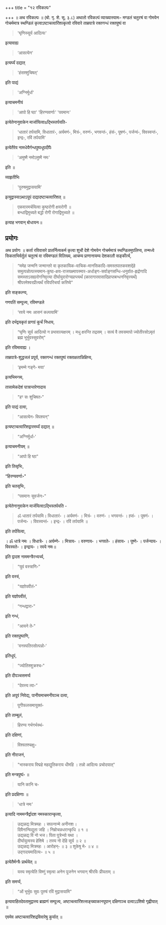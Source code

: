 +++
title = "१२ रविकल्पः"

+++
॥ अथ रविकल्पः ॥ (बो. गृ. शे. सू. ३.८) 
अथातो रविकल्पं व्याख्यास्यामः-
मण्डलं चतुरश्रं वा गोमयेन गोचर्ममात्र स्थण्डिलं कृत्वाऽष्टाचत्वारिंशत्कृत्वो रविवारे ताम्रपात्रे रक्तगन्धं रक्तपुष्पं वा 

> 'घृणिस्सूर्य आदित्यः' 

इत्यावाह्य 

> ‘आसत्येन'

 इत्यर्घ्यं दद्यात् 
 
 > 'हंसश्शुचिषत्' 
 
इति पाद्यं 
 
 > 'अग्निर्मूर्धा' 
 
इत्याचमनीयं 
 
 > 'आपो हि ष्ठा' 'हिरण्यवर्णाः' 'पवमानः' 
 
इत्येतेनानुवाकेन मार्जायित्वाsद्भिस्तर्पयति-
 
 > 'धातारं तर्पयामि, विधातारं॰, अर्यमणं॰, मित्रं॰, वरुणं॰, भगवन्तं॰, हंसं॰, पूषणं॰, पर्जन्यं॰, विवस्वन्तं॰, इन्द्र॰, रविं तर्पयामि' 
 
इत्येतैरेव नामधेयैर्गन्धपुष्पधूपदीपैः 
 
 > 'अमुष्मै नमोऽमुष्मै नमः' 
 
इति ॥ 
 
व्याहृतीभिः 

 > 'पुरुषमुद्वासयामि' 

इत्युद्वास्याऽथाऽपूपं दद्यादष्टाचत्वारिंशत् ॥  
 
 > एकवारमर्चयित्वा कुष्ठरोगी क्षयरोगी ॥   
 बन्धाद्विमुच्यते बद्धो रोगी रोगाद्विमुच्यते ॥ 
 
इत्याह भगवान् बोधायनः॥

## प्रयोगः

अथ प्रयोगः ॥ कर्ता रविवासरे प्रातर्नित्यकर्म कृत्वा शुचौ देशे गोमयेन गोचर्ममात्रं स्थण्डिलमुपलिप्य, तन्मध्ये सिकताभिर्वर्तुलं चतुरश्रं वा रविमण्डलं विलिख्य, आचम्य प्राणानायम्य देशकालौ सङ्कीर्त्य, 

> “ममेह जन्मनि जन्मान्तरे वा कृतकायिक-वाचिक-मानसिकादि-समस्तपातकवशाद्देहे समुत्पन्नोत्पत्स्यमान-कुष्ठ-क्षय-राजयक्ष्मापस्मार-अर्धाङ्ग-सर्वाङ्गसन्धि-धनुर्वात-हृद्रोगादि  समस्ताऽसह्यरोगनिवृत्त्या दीर्घायुरारोग्यप्राप्त्यर्थं (कारागारवासादिप्राप्तबन्धननिवृत्त्यर्थं) श्रीपरमेश्वरप्रीत्यर्थं रविपरिचर्या करिष्ये"  

इति सङ्कल्प्य, 

गणपतिं सम्पूज्य, रविमण्डले 

> ‘रवये नमः आसनं कल्पयामि' 

इति दर्भद्वयकृतं प्रागग्रं कूर्चं निधाय, 

> “घृणिः सूर्य आदित्यो न प्रभावात्यक्षरम् । मधु क्षरन्ति तद्रसम् । सत्यं वै तवसमापो ज्योतीरसोऽमृतं ब्रह्म भूर्भुवस्सुवरोम्" 

इति रविमावाह्य । 

ताम्रपात्रे-शुद्धजलं प्रपूर्य, रक्तगन्धं रक्तपुष्पं रक्ताक्षतान्निक्षिप्य, 

> ‘इमम्मे गङ्गे॰ मया' 

इत्यभिमन्त्र्य, 

तासामेकदेशं पात्रान्तरेणादाय 

> "हꣳ सः शुचिषत॰” 

इति पाद्यं दत्वा, 

> “आसत्येन॰ विपश्यन्" 

इत्यष्टाचत्वारिंशद्वारमर्घ्यं दद्यात् ॥ 

> “अग्निर्मूर्धा॰' 

इत्याचमनीयम् ॥ 

> “आपो हि ष्ठा" 

इति तिसृभिः, 

“हिरण्यवर्णाः॰" 

इति चतसृभिः, 

> “पवमानः सुवर्जनः॰" 

इत्येतेनानुवाकेन मार्जयित्वाऽद्भिस्तर्पयति - 

> ॐ धातारं तर्पयामि। विधातारं॰ । अर्यमणं॰ । मित्रं॰ । वरुणं॰ । भगवन्तं॰ । ह्सं॰ । पूषणं॰ । पर्जन्य॰ । विवस्वन्तं॰ । इन्द्र॰ । रविं तर्पयामि ॥ 

इति तर्पयित्वा, 

। ॐ धात्रे नमः । विधात्रे॰ । अर्यम्णे॰ । मित्राय॰ । वरुणाय॰ । भगवते॰ । हंसाय॰ । पूष्णे॰ । पर्जन्याय॰ । विवस्वते॰ । इन्द्राय॰ । रवये नमः॥ 

इति द्वादश नाममन्त्रैरभ्यर्च्य, 

> “युवं वस्त्राणि॰" 

इति वस्त्रं, 

> "यज्ञोपवीतं॰" 

इति यज्ञोपवीतं, 

> “गन्धद्वारा॰" 

इति गन्धं, 

> “आयने ते॰" 

इति रक्तपुष्पाणि, 

> 'वनस्पतिरसोत्पन्नो॰' 

इतिधूपं, 

> “ज्योतिश्शुक्रश्च॰" 

इति दीपञ्चसमर्प्य 

> “देवस्य त्वा॰” 

इति अपूपं निवेद्य, पानीयमाचमनीयञ्च दत्वा, 

> पूगीफलसमायुक्तं॰ 

इति ताम्बूलं, 

> हिरण्य गर्भगर्भस्थं॰ 

इति दक्षिणां, 

> विश्वतश्चक्षुः॰ 

इति नीराजनं, 

> "भास्कराय विद्महे महद्युतिकराय धीमहि । तन्नो आदित्यः प्रचोदयात्" 

इति मन्त्रपुष्पं॰ ॥ 

> यानि कानि च॰ 

इति प्रदक्षिणाः ॥ 

> 'धात्रे नमः' 

इत्यादि नाममन्त्रैर्द्वादश नमस्कारान्कृत्वा, 

> उद्यन्नद्य मित्रमहः । सपत्नान्मे अनीनशः।  
दिवैनान्विद्युता जहि । निम्रोचन्नधरान्कृधि ॥ १ ॥   
उद्यन्नद्य वि नो भज। पिता पुत्रेभ्यो यथा ।   
दीर्घायुत्वस्य हेशिषे । तस्य नो देहि सूर्य ॥ २ ॥  
उद्यन्नद्य मित्रमहः । आरोहन्॰ ॥ ३ ॥ 
शुकेषु मे॰ ॥ ४ ॥  
उद्गादयमादित्यः॰ ॥ ५ ॥  

इत्येतैर्मन्त्रैः प्रार्थयेत् ॥ 

> यस्य स्मृत्येति विष्णुं स्मृत्वा अनेन पूजनेन भगवान् श्रीरविः प्रीयताम् ॥ 

इति समर्प्य, 

> “ओं भूर्भुवः सुवः पुरुषं रविं मुद्वासयामि" 

इत्यावाहितदेवतामुद्वास्य ब्राह्मणं सम्पूज्य, अष्टाचत्वारिंशत्सङ्ख्याकानपूपान् दक्षिणाञ्च दत्वाऽऽशिषो गृह्णीयात् ॥ 

एवमेव अष्टाचत्वारिंशद्रविवारेषु कुर्यात् ॥ 